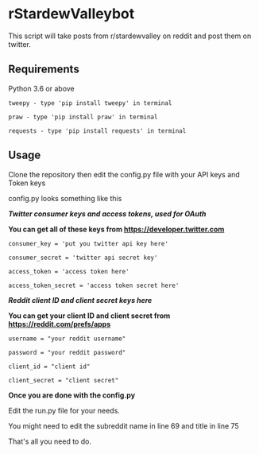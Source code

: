 # rStardewValleybot
This script will take posts from r/stardewvalley on reddit and post them on twitter.

## Requirements
Python 3.6 or above
```
tweepy - type 'pip install tweepy' in terminal
```
```
praw - type 'pip install praw' in terminal
```
```
requests - type 'pip install requests' in terminal
```
## Usage
Clone the repository then edit the config.py file with your API keys and Token keys

config.py looks something like this

***Twitter consumer keys and access tokens, used for OAuth***

**You can get all of these keys from https://developer.twitter.com**
```
consumer_key = 'put you twitter api key here'

consumer_secret = 'twitter api secret key'

access_token = 'access token here'

access_token_secret = 'access token secret here'
```
***Reddit client ID and client secret keys here***

**You can get your client ID and client secret from https://reddit.com/prefs/apps**
```
username = "your reddit username"

password = "your reddit password"

client_id = "client id"

client_secret = "client secret"
```
**Once you are done with the config.py**

Edit the run.py file for your needs.

You might need to edit the subreddit name in line 69 and title in line 75

That's all you need to do.
